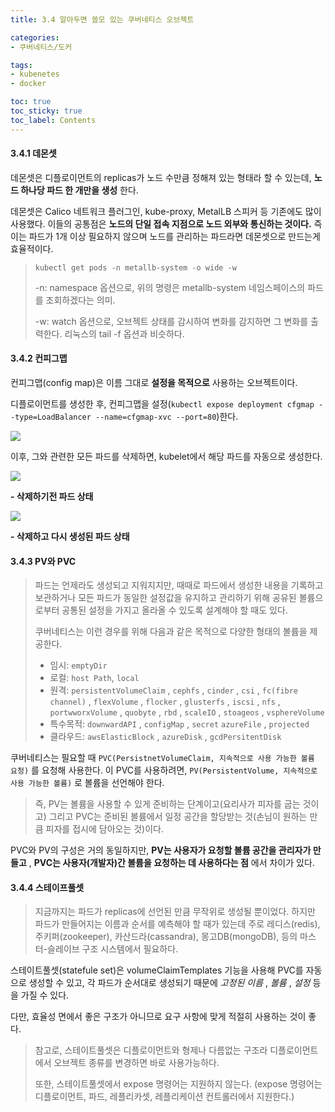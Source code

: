 ```yaml
---
title: 3.4 알아두면 쓸모 있는 쿠버네티스 오브젝트

categories:
- 쿠버네티스/도커

tags:
- kubenetes
- docker

toc: true
toc_sticky: true
toc_label: Contents
---
```


#### 3.4.1 데몬셋

데몬셋은 디플로이먼트의 replicas가 노드 수만큼 정해져 있는 형태라 할 수 있는데, **노드 하나당 파드 한 개만을 생성** 한다.

데몬셋은 Calico 네트워크 플러그인, kube-proxy, MetalLB 스피커 등 기존에도 많이 사용했다. 이들의 공통점은 **노드의 단일 접속 지점으로 노드 외부와 통신하는 것이다.** 즉 이는 파드가 1개 이상 필요하지 않으며 노드를 관리하는 파드라면 데몬셋으로 만드는게 효율적이다.

> ```
> kubectl get pods -n metallb-system -o wide -w
> ```
>
> \-n: namespace 옵션으로, 위의 명령은 metallb-system 네임스페이스의 파드를 조회하겠다는 의미.
>
> \-w: watch 옵션으로, 오브젝트 상태를 감시하여 변화를 감지하면 그 변화를 출력한다. 리눅스의 tail -f 옵션과 비슷하다.

#### 3.4.2 컨피그맵

컨피그맵(config map)은 이름 그대로 **설정을 목적으로** 사용하는 오브젝트이다.

디플로이먼트를 생성한 후, 컨피그맵을 설정(`kubectl expose deployment cfgmap --type=LoadBalancer --name=cfgmap-xvc --port=80`)한다.

![](https://i.imgur.com/gazTek2.png)

이후, 그와 관련한 모든 파드를 삭제하면, kubelet에서 해당 파드를 자동으로 생성한다.

![](https://i.imgur.com/LjGZdmB.png)

**- 삭제하기전 파드 상태**

![](https://i.imgur.com/0AM8xAb.png)

**- 삭제하고 다시 생성된 파드 상태**

#### 3.4.3 PV와 PVC

> 파드는 언제라도 생성되고 지워지지만, 때때로 파드에서 생성한 내용을 기록하고 보관하거나 모든 파드가 동일한 설정값을 유지하고 관리하기 위해 공유된 볼륨으로부터 공통된 설정을 가지고 올라올 수 있도록 설계해야 할 때도 있다.
>
> 쿠버네티스는 이런 경우를 위해 다음과 같은 목적으로 다양한 형태의 볼륨을 제공한다.
>
> * 임시: `emptyDir`
> * 로컬: `host Path`, `local`
> * 원격: `persistentVolumeClaim` , `cephfs` , `cinder` , `csi` , `fc(fibre channel)` , `flexVolume` , `flocker` , `glusterfs` , `iscsi` , `nfs` , `portwworxVolume` , `quobyte` , `rbd` , `scaleIO` , `stoageos` , `vsphereVolume`
> * 특수목적: `downwardAPI` , `configMap` , `secret` `azureFile` , `projected`
> * 클라우드: `awsElasticBlock` , `azureDisk` , `gcdPersitentDisk`

쿠버네티스는 필요할 때 `PVC(PersistnetVolumeClaim, 지속적으로 사용 가능한 볼륨 요청)` 를 요청해 사용한다. 이 PVC를 사용하려면, `PV(PersistentVolume, 지속적으로 사용 가능한 볼륨)` 로 볼륨을 선언해야 한다.

> 즉, PV는 볼륨을 사용할 수 있게 준비하는 단계이고(요리사가 피자를 굽는 것이고) 그리고 PVC는 준비된 볼륨에서 일정 공간을 할당받는 것(손님이 원하는 만큼 피자를 접시에 담아오는 것)이다.

PVC와 PV의 구성은 거의 동일하지만, **PV는 사용자가 요청할 볼륨 공간을 관리자가 만들고** , **PVC는 사용자(개발자)간 볼륨을 요청하는 데 사용하다는 점** 에서 차이가 있다.

#### 3.4.4 스테이프풀셋

> 지금까지는 파드가 replicas에 선언된 만큼 무작위로 생성될 뿐이었다. 하지만 파드가 만들어지는 이름과 순서를 예측해야 할 때가 있는데 주로 레디스(redis), 주키퍼(zookeeper), 카산드라(cassandra), 몽고DB(mongoDB), 등의 마스터-슬레이브 구조 시스템에서 필요하다.

스테이트풀셋(statefule set)은 volumeClaimTemplates 기능을 사용해 PVC를 자동으로 생성할 수 있고, 각 파드가 순서대로 생성되기 때문에 _고정된 이름_ , _볼륨_ , _설정_ 등을 가질 수 있다.

다만, 효율성 면에서 좋은 구조가 아니므로 요구 사항에 맞게 적절히 사용하는 것이 좋다.

> 참고로, 스테이트풀셋은 디플로이먼트와 형제나 다름없는 구조라 디플로이먼트에서 오브젝트 종류를 변경하면 바로 사용가능하다.
>
> 또한, 스테이트풀셋에서 expose 명령어는 지원하지 않는다. (expose 명령어는 디플로이먼트, 파드, 레플리카셋, 레플리케이션 컨트롤러에서 지원한다.)